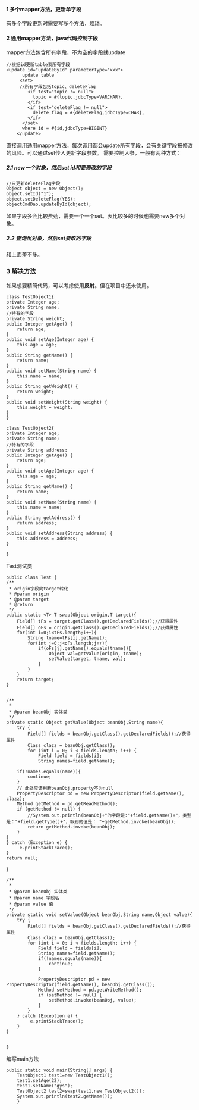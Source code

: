 #### 1 多个mapper方法，更新单字段
有多个字段更新时需要写多个方法，烦琐。
#### 2 通用mapper方法，java代码控制字段
mapper方法包含所有字段，不为空的字段就update

    //根据id更新table表所有字段
    <update id="updateById" parameterType="xxx">
          update table
         <set>
         //所有字段包括topic、deleteFlag
            <if test="topic != null">
              topic = #{topic,jdbcType=VARCHAR},
            </if>
            <if test="deleteFlag != null">
              delete_flag = #{deleteFlag,jdbcType=CHAR},
            </if>
          </set>
          where id = #{id,jdbcType=BIGINT}
        </update>

直接调用通用mapper方法，每次调用都会update所有字段，会有关键字段被修改的风险。可以通过set传入更新字段参数。
需要控制入参，一般有两种方式：
##### 2.1  new一个对象，然后set id和要修改的字段

    //只更新deleteFlag字段
    Object object = new Object();
    object.setId("1");
    object.setDeleteFlag(YES);
    objectCmdDao.updateById(object);
    
如果字段多会比较费劲，需要一个一个set。表比较多的时候也需要new多个对象。
##### 2.2 查询出对象，然后set要改的字段
和上面差不多。

### 3 解决方法
如果想要精简代码，可以考虑使用**反射**。但在项目中还未使用。

    class TestObject1{
    private Integer age;
    private String name;
    //特有的字段
    private String weight;
    public Integer getAge() {
        return age;
    }
    public void setAge(Integer age) {
        this.age = age;
    }
    public String getName() {
        return name;
    }
    public void setName(String name) {
        this.name = name;
    }
    public String getWeight() {
        return weight;
    }
    public void setWeight(String weight) {
        this.weight = weight;
    }
    }

    class TestObject2{
    private Integer age;
    private String name;
    //特有的字段
    private String address;
    public Integer getAge() {
        return age;
    }
    public void setAge(Integer age) {
        this.age = age;
    }
    public String getName() {
        return name;
    }
    public void setName(String name) {
        this.name = name;
    }
    public String getAddress() {
        return address;
    }
    public void setAddress(String address) {
        this.address = address;
    }
    
	}
Test测试类

    public class Test {
    /**
     * origin字段向target转化
     * @param origin
     * @param target
     * @return
     */
    public static <T> T swap(Object origin,T target){
        Field[] tFs = target.getClass().getDeclaredFields();//获得属性
        Field[] oFs = origin.getClass().getDeclaredFields();//获得属性
        for(int i=0;i<tFs.length;i++){
            String tname=tFs[i].getName();
            for(int j=0;j<oFs.length;j++){
                if(oFs[j].getName().equals(tname)){
                    Object val=getValue(origin, tname);
                    setValue(target, tname, val);
                }
            }
        }
        return target;
    }

    
    /**
     * 
     * @param beanObj 实体类
     */
    private static Object getValue(Object beanObj,String name){
        try {
            Field[] fields = beanObj.getClass().getDeclaredFields();//获得属性
            Class clazz = beanObj.getClass();
            for (int i = 0; i < fields.length; i++) {
                Field field = fields[i];
                String names=field.getName();

        if(!names.equals(name)){
            continue;
        }
        // 此处应该判断beanObj,property不为null
        PropertyDescriptor pd = new PropertyDescriptor(field.getName(), clazz);
        Method getMethod = pd.getReadMethod();
        if (getMethod != null) {
            //System.out.println(beanObj+"的字段是:"+field.getName()+"，类型是："+field.getType()+"，取到的值是： "+getMethod.invoke(beanObj)); 
            return getMethod.invoke(beanObj);
        }
    }
    } catch (Exception e) {
         e.printStackTrace();
    }
    return null;
}

    
    
    /**
     * 
     * @param beanObj 实体类
     * @param name 字段名
     * @param value 值
     */
    private static void setValue(Object beanObj,String name,Object value){
        try {
            Field[] fields = beanObj.getClass().getDeclaredFields();//获得属性
            Class clazz = beanObj.getClass();
            for (int i = 0; i < fields.length; i++) {
                Field field = fields[i];
                String names=field.getName();
                if(!names.equals(name)){
                    continue;
                }
                
                PropertyDescriptor pd = new PropertyDescriptor(field.getName(), beanObj.getClass());
                Method setMethod = pd.getWriteMethod();
                if (setMethod != null) {
                    setMethod.invoke(beanObj, value);
                }
            }
        } catch (Exception e) {
             e.printStackTrace();
        } 
    }

    
	}
编写main方法

    public static void main(String[] args) {
        TestObject1 test1=new TestObject1();
        test1.setAge(22);
        test1.setName("gys");
        TestObject2 test2=swap(test1,new TestObject2());
        System.out.println(test2.getName());
        }
